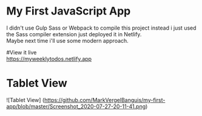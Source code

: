 # My First JavaScript App <br/>
I didn't use Gulp Sass or Webpack to compile this project instead i just used the Sass compiler extension just deployed it in Netlify. <br/>
Maybe next time i'll use some modern approach.

#View it live <br />
https://myweeklytodos.netlify.app

# Tablet View
![Tablet View]
(https://github.com/MarkVergelBanguis/my-first-app/blob/master/Screenshot_2020-07-27-20-11-41.png)
